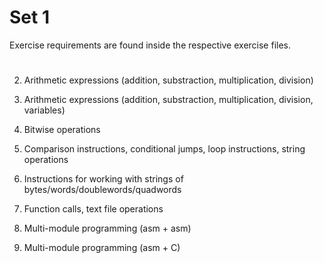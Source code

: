 # Set 1

Exercise requirements are found inside the respective exercise files.

#

2) Arithmetic expressions (addition, substraction, multiplication, division)

3) Arithmetic expressions (addition, substraction, multiplication, division, variables)

4) Bitwise operations

5) Comparison instructions, conditional jumps, loop instructions, string operations

6) Instructions for working with strings of bytes/words/doublewords/quadwords

8) Function calls, text file operations

11) Multi-module programming (asm + asm)

12) Multi-module programming (asm + C)

